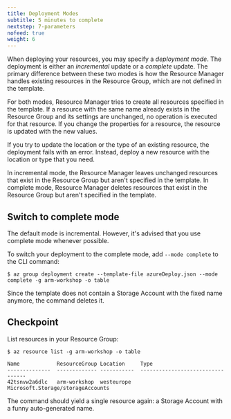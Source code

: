 ```yaml
---
title: Deployment Modes
subtitle: 5 minutes to complete
nextstep: 7-parameters
nofeed: true
weight: 6
---
```


When deploying your resources, you may specify a *deployment mode*. The deployment is either an *incremental* update or a *complete* update. The primary difference between these two modes is how the Resource Manager handles existing resources in the Resource Group, which are not defined in the template.

For both modes, Resource Manager tries to create all resources specified in the template. If a resource with the same name already exists in the Resource Group and its settings are unchanged, no operation is executed for that resource. If you change the properties for a resource, the resource is updated with the new values.

If you try to update the location or the type of an existing resource, the deployment fails with an error. Instead, deploy a new resource with the location or type that you need.

In incremental mode, the Resource Manager leaves unchanged resources that exist in the Resource Group but aren't specified in the template. In complete mode, Resource Manager deletes resources that exist in the Resource Group but aren't specified in the template.

## Switch to complete mode

The default mode is incremental. However, it's advised that you use complete mode whenever possible.

To switch your deployment to the complete mode, add `--mode complete` to the CLI command:

```
$ az group deployment create --template-file azureDeploy.json --mode complete -g arm-workshop -o table
```

Since the template does not contain a Storage Account with the fixed name anymore, the command deletes it.

## Checkpoint

List resources in your Resource Group:

```
$ az resource list -g arm-workshop -o table

Name            ResourceGroup Location     Type
--------------  ------------- -----------  ---------------------------------
42tsnvw2a6dlc   arm-workshop  westeurope   Microsoft.Storage/storageAccounts
```

The command should yield a single resource again: a Storage Account with a funny auto-generated name.
